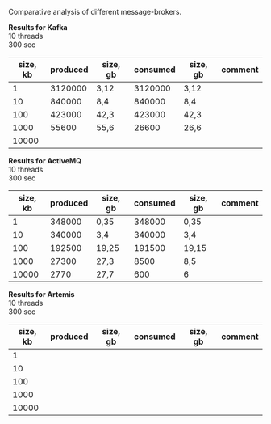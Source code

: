 Comparative analysis of different message-brokers.

**Results for Kafka**  
10 threads  
300 sec  

| size, kb | produced | size, gb | consumed | size, gb | comment |
|----------|---------|--------|---|--------|---|
| 1        | 3120000 | 3,12 | 3120000 | 3,12 |  | 
| 10       | 840000 | 8,4   | 840000  | 8,4  |  |
| 100      | 423000 | 42,3  | 423000  | 42,3 |  |
| 1000     | 55600 | 55,6   | 26600   | 26,6 |  |
| 10000    |  |  |  |  |  |

**Results for ActiveMQ**  
10 threads  
300 sec

| size, kb | produced | size, gb | consumed | size, gb | comment |
|----------|---------|--------|---|--------|---|
| 1        | 348000 | 0,35  | 348000 | 0,35  |  | 
| 10       | 340000 | 3,4   | 340000 | 3,4   |  |
| 100      | 192500 | 19,25 | 191500 | 19,15 |  |
| 1000     | 27300  | 27,3  | 8500   | 8,5   |  |
| 10000    | 2770   | 27,7  | 600    | 6     | |

**Results for Artemis**  
10 threads  
300 sec

| size, kb | produced | size, gb | consumed | size, gb | comment |
|----------|---------|--------|---|--------|---|
| 1        |  |  |  |  |  | 
| 10       |  |  |  |  |  |
| 100      |  |  |  |  |  |
| 1000     |  |  |   |  |  |
| 10000    |  |  |   |  | |
